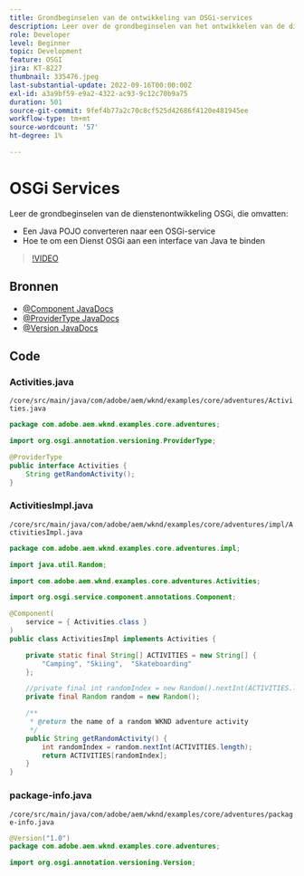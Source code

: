```yaml
---
title: Grondbeginselen van de ontwikkeling van OSGi-services
description: Leer over de grondbeginselen van het ontwikkelen van de dienst OSGi
role: Developer
level: Beginner
topic: Development
feature: OSGI
jira: KT-8227
thumbnail: 335476.jpeg
last-substantial-update: 2022-09-16T00:00:00Z
exl-id: a3a9bf59-e9a2-4322-ac93-9c12c70b9a75
duration: 501
source-git-commit: 9fef4b77a2c70c8cf525d42686f4120e481945ee
workflow-type: tm+mt
source-wordcount: '57'
ht-degree: 1%

---
```


# OSGi Services

Leer de grondbeginselen van de dienstenontwikkeling OSGi, die omvatten:

+ Een Java POJO converteren naar een OSGi-service
+ Hoe te om een Dienst OSGi aan een interface van Java te binden

>[!VIDEO](https://video.tv.adobe.com/v/335476?quality=12&learn=on)

## Bronnen

+ [@Component JavaDocs](https://javadoc.io/doc/com.adobe.aem/aem-sdk-api/latest/org/osgi/service/component/annotations/Component.html)
+ [@ProviderType JavaDocs](https://javadoc.io/doc/com.adobe.aem/aem-sdk-api/latest/org/osgi/annotation/versioning/ProviderType.html)
+ [@Version JavaDocs](https://javadoc.io/doc/com.adobe.aem/aem-sdk-api/latest/org/osgi/annotation/versioning/Version.html)

## Code

### Activities.java

`/core/src/main/java/com/adobe/aem/wknd/examples/core/adventures/Activities.java`

```java
package com.adobe.aem.wknd.examples.core.adventures;

import org.osgi.annotation.versioning.ProviderType;

@ProviderType
public interface Activities {    
    String getRandomActivity();
}
```

### ActivitiesImpl.java

`/core/src/main/java/com/adobe/aem/wknd/examples/core/adventures/impl/ActivitiesImpl.java`

```java
package com.adobe.aem.wknd.examples.core.adventures.impl;

import java.util.Random;

import com.adobe.aem.wknd.examples.core.adventures.Activities;

import org.osgi.service.component.annotations.Component;

@Component(
    service = { Activities.class }
)
public class ActivitiesImpl implements Activities {

    private static final String[] ACTIVITIES = new String[] { 
        "Camping", "Skiing",  "Skateboarding"
    };

    //private final int randomIndex = new Random().nextInt(ACTIVITIES.length);
    private final Random random = new Random();

    /**
     * @return the name of a random WKND adventure activity
     */
    public String getRandomActivity() {
        int randomIndex = random.nextInt(ACTIVITIES.length);
        return ACTIVITIES[randomIndex];
    }    
}
```

### package-info.java

`/core/src/main/java/com/adobe/aem/wknd/examples/core/adventures/package-info.java`

```java
@Version("1.0")
package com.adobe.aem.wknd.examples.core.adventures;

import org.osgi.annotation.versioning.Version;
```
